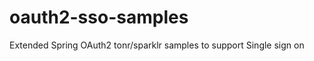 oauth2-sso-samples
==================

Extended Spring OAuth2 tonr/sparklr samples to support Single sign on
